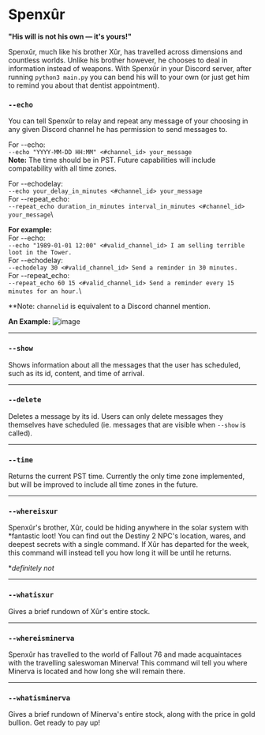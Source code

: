 # Spenxûr
**"His will is not his own — it's yours!"**

Spenxûr, much like his brother Xûr, has travelled across dimensions and countless worlds. Unlike his brother however, he chooses to deal in information instead of weapons. 
With Spenxûr in your Discord server, after running ```python3 main.py``` you can bend his will to your own (or just get him to remind you about that dentist appointment).

### ```--echo```
You can tell Spenxûr to relay and repeat any message of your choosing in any given Discord channel he has permission to send messages to. 

For --echo:\
```--echo "YYYY-MM-DD HH:MM" <#channel_id> your_message```\
**Note:** The time should be in PST. Future capabilities will include compatability with all time zones.

For --echodelay:\
```--echo your_delay_in_minutes <#channel_id> your_message```\
For --repeat_echo:\
```--repeat_echo duration_in_minutes interval_in_minutes <#channel_id> your_message```\

__For example:__\
For --echo:\
```--echo "1989-01-01 12:00" <#valid_channel_id> I am selling terrible loot in the Tower.```\
For --echodelay:\
```--echodelay 30 <#valid_channel_id> Send a reminder in 30 minutes.```\
For --repeat_echo:\
```--repeat_echo 60 15 <#valid_channel_id> Send a reminder every 15 minutes for an hour.```\

**Note: `channelid` is equivalent to a Discord channel mention.

__An Example:__
![image](https://github.com/TreeRacks/SpenXur/assets/47769935/ea94939b-1338-4c9b-bbc2-6ff06506cc82)


---

### ```--show```
Shows information about all the messages that the user has scheduled, such as its id, content, and time of arrival.

---

### ```--delete```
Deletes a message by its id. Users can only delete messages they themselves have scheduled (ie. messages that are visible when ```--show``` is called).

---

### ```--time```
Returns the current PST time. Currently the only time zone implemented, but will be improved to include all time zones in the future.

---

### ```--whereisxur```
Spenxûr's brother, Xûr, could be hiding anywhere in the solar system with *fantastic loot! You can find out the Destiny 2 NPC's location, wares, and deepest secrets with a single command. If Xûr has departed for the week, this command will instead tell you how long it will be until he returns.

**definitely not*

---

### ```--whatisxur```
Gives a brief rundown of Xûr's entire stock. 

---

### ```--whereisminerva```
Spenxûr has travelled to the world of Fallout 76 and made acquaintaces with the travelling saleswoman Minerva! This command wil tell you where Minerva is located and how long she will remain there.

---

### ```--whatisminerva```
Gives a brief rundown of Minerva's entire stock, along with the price in gold bullion. Get ready to pay up!



